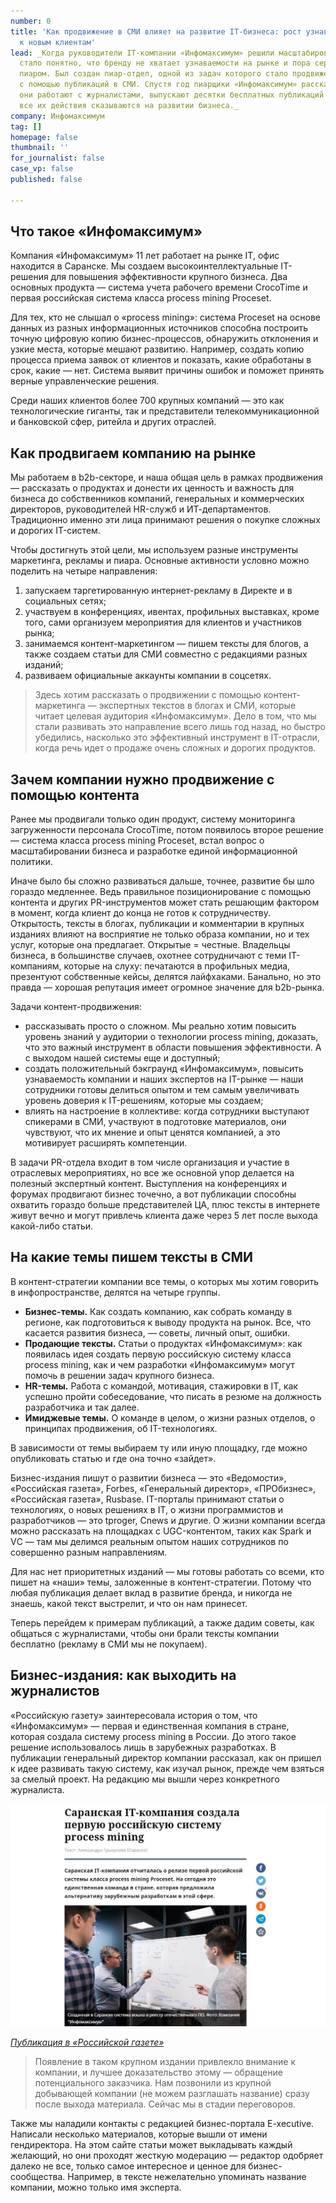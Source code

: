 ```yaml
---
number: 0
title: 'Как продвижение в СМИ влияет на развитие IT-бизнеса: рост узнаваемости ведет
  к новым клиентам'
lead: _Когда руководители IT-компании «Инфомаксимум» решили масштабировать бизнес,
  стало понятно, что бренду не хватает узнаваемости на рынке и пора серьезно заняться
  пиаром. Был создан пиар-отдел, одной из задач которого стало продвижение компании
  с помощью публикаций в СМИ. Спустя год пиарщики «Инфомаксимум» рассказывают, как
  они работают с журналистами, выпускают десятки бесплатных публикаций и как в итоге
  все их действия сказываются на развитии бизнеса._
company: Инфомаксимум
tag: []
homepage: false
thumbnail: ''
for_journalist: false
case_vp: false
published: false

---
```

## Что такое «Инфомаксимум»

Компания «Инфомаксимум» 11 лет работает на рынке IT, офис находится в Саранске. Мы создаем высокоинтеллектуальные IT-решения для повышения эффективности крупного бизнеса. Два основных продукта — система учета рабочего времени CrocoTime и первая российская система класса process mining Proceset.

Для тех, кто не слышал о «process mining»: система Proceset на основе данных из разных информационных источников способна построить точную цифровую копию бизнес-процессов, обнаружить отклонения и узкие места, которые мешают развитию. Например, создать копию процесса приема заявок от клиентов и показать, какие обработаны в срок, какие — нет. Система выявит причины ошибок и поможет принять верные управленческие решения.

Среди наших клиентов более 700 крупных компаний — это как технологические гиганты, так и представители телекоммуникационной и банковской сфер, ритейла и других отраслей.

## Как продвигаем компанию на рынке

Мы работаем в b2b-секторе, и наша общая цель в рамках продвижения — рассказать о продуктах и донести их ценность и важность для бизнеса до собственников компаний, генеральных и коммерческих директоров, руководителей HR-служб и ИТ-департаментов. Традиционно именно эти лица принимают решения о покупке сложных и дорогих IT-систем.

Чтобы достигнуть этой цели, мы используем разные инструменты маркетинга, рекламы и пиара. Основные активности условно можно поделить на четыре направления:

1. запускаем таргетированную интернет-рекламу в Директе и в социальных сетях;
2. участвуем в конференциях, ивентах, профильных выставках, кроме того, сами организуем мероприятия для клиентов и участников рынка;
3. занимаемся контент-маркетингом — пишем тексты для блогов, а также создаем статьи для СМИ совместно с редакциями разных изданий;
4. развиваем официальные аккаунты компании в соцсетях.

> Здесь хотим рассказать о продвижении с помощью контент-маркетинга — экспертных текстов в блогах и СМИ, которые читает целевая аудитория «Инфомаксимум». Дело в том, что мы стали развивать это направление всего лишь год назад, но быстро убедились, насколько это эффективный инструмент в IT-отрасли, когда речь идет о продаже очень сложных и дорогих продуктов.

## Зачем компании нужно продвижение с помощью контента

Ранее мы продвигали только один продукт, систему мониторинга загруженности персонала CrocoTime, потом появилось второе решение — система класса process mining Proceset, встал вопрос о масштабировании бизнеса и разработке единой информационной политики.

Иначе было бы сложно развиваться дальше, точнее, развитие бы шло гораздо медленнее. Ведь правильное позиционирование с помощью контента и других PR-инструментов может стать решающим фактором в момент, когда клиент до конца не готов к сотрудничеству. Открытость, тексты в блогах, публикации и комментарии в крупных изданиях влияют на восприятие не только образа компании, но и тех услуг, которые она предлагает. Открытые = честные. Владельцы бизнеса, в большинстве случаев, охотнее сотрудничают с теми IT-компаниям, которые на слуху: печатаются в профильных медиа, презентуют собственные кейсы, делятся лайфхаками. Банально, но это правда — хорошая репутация имеет огромное значение для b2b-рынка.

Задачи контент-продвижения:

* рассказывать просто о сложном. Мы реально хотим повысить уровень знаний у аудитории о технологии process mining, доказать, что это важный инструмент в области повышения эффективности. А с выходом нашей системы еще и доступный;
* создать положительный бэкграунд «Инфомаксимум», повысить узнаваемость компании и наших экспертов на IT-рынке — наши сотрудники готовы делиться опытом и тем самым увеличивать уровень доверия к IT-решениям, которые мы создаем;
* влиять на настроение в коллективе: когда сотрудники выступают спикерами в СМИ, участвуют в подготовке материалов, они чувствуют, что их мнение и опыт ценятся компанией, а это мотивирует расширять компетенции.

В задачи PR-отдела входит в том числе организация и участие в отраслевых мероприятиях, но все же основной упор делается на полезный экспертный контент. Выступления на конференциях и форумах продвигают бизнес точечно, а вот публикации способны охватить гораздо больше представителей ЦА, плюс тексты в интернете живут вечно и могут привлечь клиента даже через 5 лет после выхода какой-либо статьи.

## На какие темы пишем тексты в СМИ

В контент-стратегии компании все темы, о которых мы хотим говорить в инфопространстве, делятся на четыре группы.

* **Бизнес-темы.** Как создать компанию, как собрать команду в регионе, как подготовиться к выводу продукта на рынок. Все, что касается развития бизнеса, — советы, личный опыт, ошибки.
* **Продающие тексты.** Статьи о продуктах «Инфомаксимум»: как появилась идея создать первую российскую систему класса process mining, как и чем разработки «Инфомаксимум» могут помочь в решении задач крупного бизнеса.
* **HR-темы.** Работа с командой, мотивация, стажировки в IT, как успешно пройти собеседование, что писать в резюме на должность разработчика и так далее.
* **Имиджевые темы.** О команде в целом, о жизни разных отделов, о принципах продвижения, об IT-технологиях.

В зависимости от темы выбираем ту или иную площадку, где можно опубликовать статью и где она точно «зайдет».

Бизнес-издания пишут о развитии бизнеса — это «Ведомости», «Российская газета», Forbes, «Генеральный директор», «ПРОбизнес», «Российская газета», Rusbase. IT-порталы принимают статьи о технологиях, о новых решениях в IT, о жизни программистов и разработчиков — это tproger, Cnews и другие. О жизни компании всегда можно рассказать на площадках с UGC-контентом, таких как Spark и VС — там мы делимся реальным опытом наших сотрудников по совершенно разным направлениям.

Для нас нет приоритетных изданий — мы готовы работать со всеми, кто пишет на «наши» темы, заложенные в контент-стратегии. Потому что любая публикация делает вклад в развитие бренда, и никогда не знаешь, какой текст выстрелит, и что он нам принесет.

Теперь перейдем к примерам публикаций, а также дадим советы, как общаться с журналистами, чтобы они брали тексты компании бесплатно (рекламу в СМИ мы не покупаем).

## Бизнес-издания: как выходить на журналистов

«Российскую газету» заинтересовала история о том, что «Инфомаксимум» — первая и единственная компания в стране, которая создала систему process mining в России. До этого такое решение использовалось лишь в зарубежных разработках. В публикации генеральный директор компании рассказал, как он пришел к идее развивать такую систему, как изучал рынок, прежде чем взяться за смелый проект. На редакцию мы вышли через конкретного журналиста.

![](../assets/uploads/infomaksimum_ros-gaz.jpg)

[_Публикация в «Российской газете»_](https://rg.ru/2020/01/20/reg-pfo/saranskaia-it-kompaniia-sozdala-pervuiu-rossijskuiu-sistemu-process-mining.html)

> Появление в таком крупном издании привлекло внимание к компании, и лучшее доказательство этому — обращение потенциального заказчика. Нам позвонили из крупной добывающей компании (не можем разглашать название) сразу после выхода материала. Сейчас мы в стадии переговоров.

Также мы наладили контакты с редакцией бизнес-портала E-xecutive. Написали несколько материалов, которые вышли от имени гендиректора. На этом сайте статьи может выкладывать каждый желающий, но они проходят жесткую модерацию — редактор одобряет далеко не все, только самое интересное и ценное для бизнес-сообщества. Например, в тексте нежелательно упоминать название компании, можно только имя эксперта.